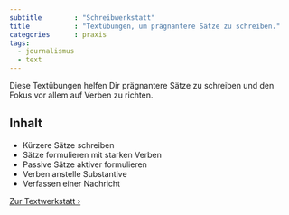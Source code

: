 ```yaml
---
subtitle        : "Schreibwerkstatt"
title           : "Textübungen, um prägnantere Sätze zu schreiben."
categories      : praxis
tags:
  - journalismus
  - text
---
```

Diese Textübungen helfen Dir prägnantere Sätze zu schreiben und den Fokus vor allem auf Verben zu richten.
<!--more-->

## Inhalt

* Kürzere Sätze schreiben
* Sätze formulieren mit starken Verben
* Passive Sätze aktiver formulieren
* Verben anstelle Substantive
* Verfassen einer Nachricht

<a href="/praxis/text-werkstatt/index.html" class="button success">Zur Textwerkstatt ›</a>
